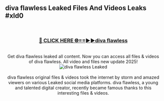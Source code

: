 ## diva flawless Leaked Files And Videos Leaks #xld0
<br>
<div align="center">
<h3><a href="https://watchclip.my.id/diva flawless" rel="nofollow">🔴 CLICK HERE 🌐==►►diva flawless</a></h3>
<br>
Get diva flawless leaked all content. Now you can access all files & videos of diva flawless. All video and files new update 2025!
<br>
<a href="https://watchclip.my.id/diva flawless" rel="nofollow" data-target="animated-image.originalLink"><img src="https://i.ibb.co.com/WyWwxjT/player-gif2.gif" alt="diva flawless Leaked" style="max-width: 100%; display: inline-block;" data-target="animated-image.originalImage"></a>
<br><br>
diva flawless original files & videos took the internet by storm and amazed viewers on various Leaked social media platforms. diva flawless, a young and talented digital creator, recently became famous thanks to this interesting files & videos.
</div>
<br>
